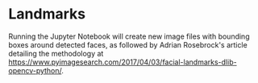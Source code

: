 # Landmarks

Running the Jupyter Notebook will create new image files with bounding boxes around detected faces, as followed by Adrian Rosebrock's 
article detailing the methodology at https://www.pyimagesearch.com/2017/04/03/facial-landmarks-dlib-opencv-python/.
